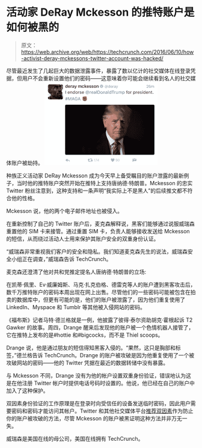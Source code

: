 # 活动家 DeRay Mckesson 的推特账户是如何被黑的

> 原文：<https://web.archive.org/web/https://techcrunch.com/2016/06/10/how-activist-deray-mckessons-twitter-account-was-hacked/>

尽管最近发生了几起巨大的数据泄露事件，暴露了数以亿计的社交媒体在线登录凭据，但用户不会重新设置他们的密码——这意味着你可能会继续看到名人的社交媒体账户被劫持。
![FullSizeRender (1)](img/003df13d58ac753847979ca816f229ca.png)

种族正义活动家 DeRay Mckesson 成为今天早上备受瞩目的账户泄露的最新例子，当时他的推特账户突然开始在推特上支持唐纳德·特朗普。Mckesson 的忠实 Twitter 粉丝注意到，这种支持和一条声明“我实际上不是黑人”的后续推文都不符合他的性格。

Mckesson 说，他的两个电子邮件地址也被侵入。

在重新控制了自己的 Twitter 账户后，麦克森解释说，黑客们能够通过说服威瑞森重置他的 SIM 卡来接管。通过重置 SIM 卡，负责人能够接收发送给 Mckesson 的短信，从而绕过活动人士用来保护其账户安全的双重身份认证。

“威瑞森非常重视我们客户的安全和隐私。我们知道麦克森先生的说法，威瑞森安全小组正在调查，”威瑞森告诉 TechCrunch。

麦克森还澄清了他对共和党推定提名人唐纳德·特朗普的立场:

在凯蒂·佩里、Ev·威廉姆斯、马克·扎克伯格、德雷克等人的账户遭到黑客攻击后，数千万推特账户的密码本周出现在网上出售。尽管他们的一些密码可能被包含在拍卖的数据库中，但更有可能的是，他们的账户被泄露了，因为他们重复使用了 LinkedIn、Myspace 和 Tumblr 等其他被入侵网站的密码。

《福布斯》记者马特·德兰格就是一例，他披露了彼得·泰尔资助胡克·霍根起诉 T2 Gawker 的故事。周四，Drange 醒来后发现他的账户被一个色情机器人接管了，它在推特上发布的是#hottie 和#bigcocks，而不是 Thiel scoops。

Drange 说，他是通过朋友的短信得知黑客入侵的。“果然，这只是胸部和标签，”德兰格告诉 TechCrunch。Drange 的账户被攻破是因为他重复使用了一个被攻破网站的密码——他的 Twitter 凭据在最近的数据转储中没有暴露。

与 Mckesson 不同，Drange 没有为他的帐户设置双重身份验证，错误地认为这是在他注册 Twitter 帐户时提供电话号码时设置的。他说，他已经在自己的账户中加入了这种保护。

双因素身份验证的工作原理是在登录时向受信任的设备发送临时密码，因此用户需要密码和密码才能访问其帐户。Twitter 和其他社交媒体平台[推荐双因素](https://web.archive.org/web/20230315095559/https://techcrunch.com/2016/06/09/how-twitter-secured-accounts-after-user-credentials-were-sold-online/)作为防止你的账户被攻破的方法，尽管 Mckesson 的账户被黑证明这种方法并非万无一失。

威瑞森是美国在线的母公司，美国在线拥有 TechCrunch。